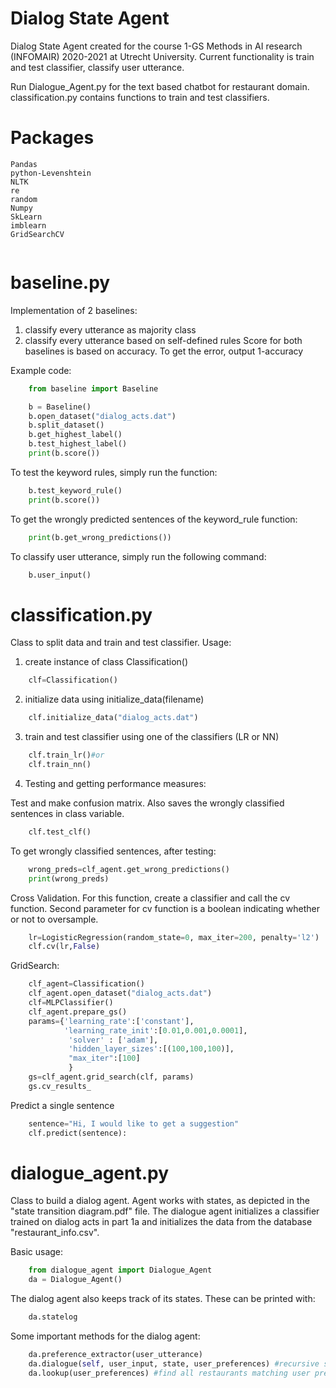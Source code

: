 # Dialog State Agent

Dialog State Agent created for the course 1-GS Methods in AI research (INFOMAIR) 2020-2021 at Utrecht University.
Current functionality is train and test classifier, classify user utterance.

Run Dialogue_Agent.py for the text based chatbot for restaurant domain.
classification.py contains functions to train and test classifiers.

# Packages
```
Pandas
python-Levenshtein
NLTK
re
random
Numpy
SkLearn
imblearn
GridSearchCV


```
# baseline.py
Implementation of 2 baselines:
1. classify every utterance as majority class
2. classify every utterance based on self-defined rules
Score for both baselines is based on accuracy. To get the error, output 1-accuracy

Example code:
``` python
    from baseline import Baseline

    b = Baseline()
    b.open_dataset("dialog_acts.dat")
    b.split_dataset()
    b.get_highest_label()
    b.test_highest_label()
    print(b.score())
```
To test the keyword rules, simply run the function:

```python
    b.test_keyword_rule()
    print(b.score())
```

To get the wrongly predicted sentences of the keyword_rule function:

```python
    print(b.get_wrong_predictions())
```

To classify user utterance, simply run the following command:
```python
    b.user_input()
```


# classification.py

Class to split data and train and test classifier. 
Usage: 
1. create instance of class Classification()
```python
    clf=Classification()
```
2. initialize data using initialize_data(filename)
```python
    clf.initialize_data("dialog_acts.dat")
```
3. train and test classifier using one of the classifiers (LR or NN)
```python
    clf.train_lr()#or
    clf.train_nn()
```
4. Testing and getting performance measures:

Test and make confusion matrix. Also saves the wrongly classified sentences in class variable.
    
```python
    clf.test_clf()
```

To get wrongly classified sentences, after testing:

```python
    wrong_preds=clf_agent.get_wrong_predictions()
    print(wrong_preds)

```

Cross Validation. For this function, create a classifier and call the cv function. Second parameter for cv function is a boolean indicating whether or not to oversample.
    
```python
    lr=LogisticRegression(random_state=0, max_iter=200, penalty='l2')
    clf.cv(lr,False) 
```

GridSearch:

```python
    clf_agent=Classification()
    clf_agent.open_dataset("dialog_acts.dat")
    clf=MLPClassifier()
    clf_agent.prepare_gs()
    params={'learning_rate':['constant'],
            'learning_rate_init':[0.01,0.001,0.0001],
             'solver' : ['adam'],
             'hidden_layer_sizes':[(100,100,100)],
             "max_iter":[100]
             }
    gs=clf_agent.grid_search(clf, params)
    gs.cv_results_
```

Predict a single sentence
    
```python
    sentence="Hi, I would like to get a suggestion"
    clf.predict(sentence):
```

# dialogue_agent.py

Class to build a dialog agent. Agent works with states, as depicted in the "state transition diagram.pdf" file.
The dialogue agent initializes a classifier trained on dialog acts in part 1a and initializes the data from the database "restaurant_info.csv". 

Basic usage: 

```python
    from dialogue_agent import Dialogue_Agent
    da = Dialogue_Agent()
```

The dialog agent also keeps track of its states. These can be printed with: 

```python
    da.statelog
```

Some important methods for the dialog agent: 

```python
    da.preference_extractor(user_utterance)
    da.dialogue(self, user_input, state, user_preferences) #recursive state transition function. In each state, the agent interacts with the user.
    da.lookup(user_preferences) #find all restaurants matching user preferences.
```
